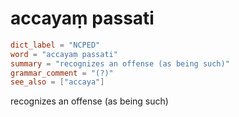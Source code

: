 # accayaṃ passati

``` toml
dict_label = "NCPED"
word = "accayaṃ passati"
summary = "recognizes an offense (as being such)"
grammar_comment = "(?)"
see_also = ["accaya"]
```

recognizes an offense (as being such)

